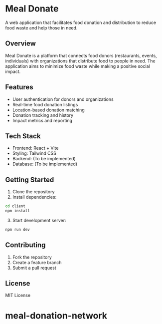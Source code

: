 # Meal Donate

A web application that facilitates food donation and distribution to reduce food waste and help those in need.

## Overview

Meal Donate is a platform that connects food donors (restaurants, events, individuals) with organizations that distribute food to people in need. The application aims to minimize food waste while making a positive social impact.

## Features

- User authentication for donors and organizations
- Real-time food donation listings
- Location-based donation matching
- Donation tracking and history
- Impact metrics and reporting

## Tech Stack

- Frontend: React + Vite
- Styling: Tailwind CSS
- Backend: (To be implemented)
- Database: (To be implemented)

## Getting Started

1. Clone the repository
2. Install dependencies:

```bash
cd client
npm install
```

3. Start development server:

```bash
npm run dev
```

## Contributing

1. Fork the repository
2. Create a feature branch
3. Submit a pull request

## License

MIT License
# meal-donation-network
